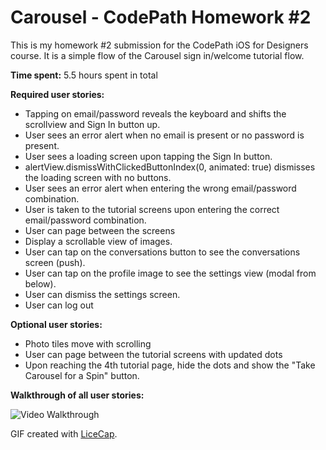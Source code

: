 # Carousel - CodePath Homework #2

This is my homework #2 submission for the CodePath iOS for Designers course. It is a simple flow of the Carousel sign in/welcome tutorial flow.

**Time spent:** 5.5 hours spent in total
 
**Required user stories:**
 * Tapping on email/password reveals the keyboard and shifts the scrollview and Sign In button up.
 * User sees an error alert when no email is present or no password is present.
* User sees a loading screen upon tapping the Sign In button.
* alertView.dismissWithClickedButtonIndex(0, animated: true) dismisses the loading screen with no buttons.
* User sees an error alert when entering the wrong email/password combination.
* User is taken to the tutorial screens upon entering the correct email/password combination.
* User can page between the screens
* Display a scrollable view of images.
* User can tap on the conversations button to see the conversations screen (push).
* User can tap on the profile image to see the settings view (modal from below).
* User can dismiss the settings screen.
* User can log out

**Optional user stories:**
 * Photo tiles move with scrolling
 * User can page between the tutorial screens with updated dots
 * Upon reaching the 4th tutorial page, hide the dots and show the "Take Carousel for a Spin" button.

**Walkthrough of all user stories:**

![Video Walkthrough](Homework2-(Carousel).gif)

GIF created with [LiceCap](http://www.cockos.com/licecap/).